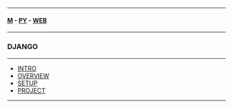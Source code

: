 
---

#### [M](https://github.com/ttltrk/TTT/blob/master/menu.md) - [PY](https://github.com/ttltrk/TTT/blob/master/PY/PY.md) - [WEB](https://github.com/ttltrk/TTT/blob/master/PY/WEB/WEB.md)

---

### DJANGO

---

* [INTRO](https://github.com/ttltrk/TTT/blob/master/PY/WEB/DJANGO/INTRO/INTRO.md)
* [OVERVIEW](https://github.com/ttltrk/TTT/blob/master/PY/WEB/DJANGO/OVERVIEW/OVERVIEW.md)
* [SETUP](https://github.com/ttltrk/TTT/blob/master/PY/WEB/DJANGO/SETUP/SETUP.md)
* [PROJECT](https://github.com/ttltrk/TTT/blob/master/PY/WEB/DJANGO/PROJECT/PROJECT.md)

---
